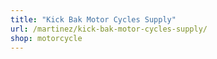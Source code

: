```yaml
---
title: "Kick Bak Motor Cycles Supply"
url: /martinez/kick-bak-motor-cycles-supply/
shop: motorcycle
---
```

